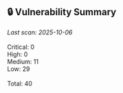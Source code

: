 ## 🔒 Vulnerability Summary

<!-- vuln-summary-start -->
_Last scan: 2025-10-06_<br><br>Critical: 0<br>High: 0<br>Medium: 11<br>Low: 29<br><br>Total: 40
<!-- vuln-summary-end -->
